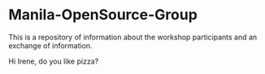 # Manila-OpenSource-Group
This is a repository of information about the workshop participants and an exchange of information.

Hi Irene, do you like pizza?
